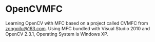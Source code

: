 OpenCVMFC
=========

Learning OpenCV with MFC based on a project called CVMFC from zongqilu@163.com.
Using MFC bundled with Visual Studio 2010 and OpenCV 2.3.1, Operating System is Windows XP.
